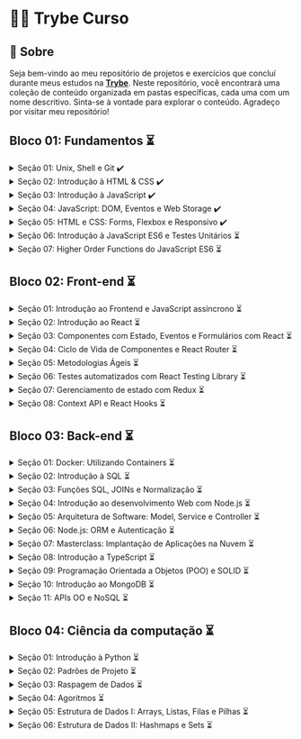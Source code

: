 # 👨‍💻 Trybe Curso
## 📌 Sobre

Seja bem-vindo ao meu repositório de projetos e exercícios que concluí durante meus estudos na [**Trybe**](https://www.betrybe.com/). Neste repositório, você encontrará uma coleção de conteúdo organizada em pastas específicas, cada uma com um nome descritivo. Sinta-se à vontade para explorar o conteúdo. Agradeço por visitar meu repositório!

## Bloco 01: Fundamentos ⏳

<details>
  <summary>Seção 01: Unix, Shell e Git ✔️</summary></br>

  - [x] Dia 01: Unix & Shell
  - [x] Dia 02: Git - O que é e para que serve
  - [x] Dia 03: Git & GitHub - Entendendo os comandos
</details>

<details>
  <summary>Seção 02: Introdução à HTML & CSS ✔️</summary></br>

  - [x] Dia 01: HTML & CSS - Estruturas de página
  - [x] Dia 02: HTML & CSS - Primeiros passos em CSS
  - [x] Dia 03: HTML & CSS - Seletores e posicionamento
  - [x] Dia 04: HTML Semântico
</details>

<details>
  <summary>Seção 03: Introdução à JavaScript ✔️</summary></br>

  - [x] Dia 01: JavaScript - Primeiros passos
  - [x] Dia 02: JavaScript - Array e loop For
  - [x] Dia 03: JavaScript - Funções
  - [x] Dia 04: JavaScript - Objetos
  - [x] Dia 05: JavaScript ES6 - let, const, arrow functions e template literals
</details>

<details>
  <summary>Seção 04: JavaScript: DOM, Eventos e Web Storage ✔️</summary></br>

  - [x] Dia 01: JavaScript - DOM e seletores
  - [x] Dia 02: JavaScript - Trabalhando com elementos
  - [x] Dia 03: JavaScript - Eventos
  - [x] Dia 04: JavaScript - Web Storage
</details>

<details>
  <summary>Seção 05: HTML e CSS: Forms, Flexbox e Responsivo ✔️</summary></br>

  - [x] Dia 01: HTML & CSS - Forms
  - [x] Dia 02: Bibliotecas JavaScript e Frameworks CSS
  - [x] Dia 03: CSS Flexbox - Parte 1
  - [x] Dia 04: CSS Flexbox - Parte 2
  - [x] Dia 05: CSS Responsivo - Mobile First
</details>

<details>
  <summary>Seção 06: Introdução à JavaScript ES6 e Testes Unitários ⏳</summary></br>

  - [x] Dia 01: Fluxo de exceções e manipulação de objetos
  - [ ] Dia 02: Primeiros passos em Jest
  - [ ] Dia 03: Matchers e cobertura de código
</details>

<details>
  <summary>Seção 07: Higher Order Functions do JavaScript ES6 ⏳</summary></br>

  - [ ] Dia 01: Introdução a Higher Order Functions 
  - [ ] Dia 02: Higher Order Functions - sort e map
  - [ ] Dia 03: Higher Order Functions - filter e reduce
  - [ ] Dia 04: JavaScript ES6 - spread operator, rest parameters e object destructuring
  - [ ] Dia 05: JavaScript ES6 - Array destructuring, Default destructuring, Object property shorthand e fault parameters
</details>

## Bloco 02: Front-end ⏳

<details>
  <summary>Seção 01: Introdução ao Frontend e JavaScript assíncrono ⏳</summary></br>

  - [ ] Dia 01: Ambiente de desenvolvimento
  - [ ] Dia 02: JavaScript Assíncrono - Promises e fetch
  - [ ] Dia 03: Prática - Casa de câmbio
  - [ ] Dia 04: Async, await e testes assíncronos 
</details>

<details>
  <summary>Seção 02: Introdução ao React ⏳</summary></br>

  - [ ] Dia 01: 'Hello, world!' no React!
  - [ ] Dia 02: Componentes React
</details>

<details>
  <summary>Seção 03: Componentes com Estado, Eventos e Formulários com React ⏳</summary></br>

  - [ ] Dia 01: Componentes com estado e eventos
  - [ ] Dia 02: Formulários no React
</details>

<details>
  <summary>Seção 04: Ciclo de Vida de Componentes e React Router ⏳</summary></br>

  - [ ] Dia 01: Ciclo de vida de componentes
  - [ ] Dia 02: React Router
</details>

<details>
  <summary>Seção 05: Metodologias Ágeis ⏳</summary></br>

  - [ ] Dia 01: Metodologias Ágeis
</details>

<details>
  <summary>Seção 06: Testes automatizados com React Testing Library ⏳</summary></br>

  - [ ] Dia 01: RTL - Primeiros passos
  - [ ] Dia 02: RTL - Mocks e Inputs
  - [ ] Dia 03: RTL - Testando React Router
</details>

<details>
  <summary>Seção 07: Gerenciamento de estado com Redux ⏳</summary></br>

  - [ ] Dia 01: Introdução ao Redux - O estado global da aplicação
  - [ ] Dia 02: Usando o Redux no React
  - [ ] Dia 03: Usando o Redux no React - Prática
  - [ ] Dia 04: Usando o Redux no React - Actions Assíncronas
  - [ ] Dia 05: Testes em React-Redux
</details>

<details>
  <summary>Seção 08: Context API e React Hooks ⏳</summary></br>

  - [ ] Dia 01: React Hooks - useState e useEffect
  - [ ] Dia 02: Context API
  - [ ] Dia 03: Custom Hooks
</details>

## Bloco 03: Back-end ⏳

<details>
  <summary>Seção 01: Docker: Utilizando Containers ⏳</summary></br>

  - [ ] Dia 01: Utilizando Containers - Docker
  - [ ] Dia 02: Manipulando Imagens no Docker
  - [ ] Dia 03: Orquestrando Containers com Docker Compose
</details>

<details>
  <summary>Seção 02: Introdução à SQL ⏳</summary></br>

  - [ ] Dia 01: Banco de dados SQL
  - [ ] Dia 02: Encontrando dados em um banco de dados
  - [ ] Dia 03: Filtrando dados de forma específica
  - [ ] Dia 04: Manipulando tabelas
</details>

<details>
  <summary>Seção 03: Funções SQL, JOINs e Normalização ⏳</summary></br>

  - [ ] Dia 01: Funções mais usadas no SQL
  - [ ] Dia 02: Descomplicando JOINs
  - [ ] Dia 03: Transformando ideias em um modelo de banco de dados
</details>

<details>
  <summary>Seção 04: Introdução ao desenvolvimento Web com Node.js ⏳</summary></br>

  - [ ] Dia 01: Node.js: Runtime Assíncrono
  - [ ] Dia 02: Node.js: API REST com Express
  - [ ] Dia 03: Node.js: Testes de Integração
  - [ ] Dia 04: Node.js: Express e Middlewares
  - [ ] Dia 05: Node.js: Express e MySQL
</details>

<details>
  <summary>Seção 05: Arquitetura de Software: Model, Service e Controller ⏳</summary></br>

  - [ ] Dia 01: Arquitetura de Software: Camada Model
  - [ ] Dia 02: Arquitetura de Software: Camada Service
  - [ ] Dia 03: Arquitetura de Software: Camada Controller
</details>

<details>
  <summary>Seção 06: Node.js: ORM e Autenticação ⏳</summary></br>

  - [ ] Dia 01: ORM - Interface da aplicação com o banco de dados
  - [ ] Dia 02: ORM - Associations 1:1 e 1:N
  - [ ] Dia 03: ORM - Associations N:N e Transactions
  - [ ] Dia 04: JWT - (JSON Web Token)
</details>

<details>
  <summary>Seção 07: Masterclass: Implantação de Aplicações na Nuvem ⏳</summary></br>

  - [ ] Dia 01: Infraestutura: Deploy com Railway
</details>

<details>
  <summary>Seção 08: Introdução a TypeScript ⏳</summary></br>

  - [ ] Dia 01: Introdução ao TypeScript
  - [ ] Dia 02: Tipagem Estática e Generics
  - [ ] Dia 03: Express com TypeScript
</details>

<details>
  <summary>Seção 09: Programação Orientada a Objetos (POO) e SOLID ⏳</summary></br>

  - [ ] Dia 01: Introdução à Orientação a Objetos
  - [ ] Dia 02: Herança e Composição
  - [ ] Dia 03: Polimorfismo
  - [ ] Dia 04: SOLID - Introdução e Princípios S, O e D
  - [ ] Dia 05: SOLID - Princípios L e I
</details>

<details>
  <summary>Seção 10: Introdução ao MongoDB ⏳</summary></br>

  - [ ] Dia 01: MongoDB - Introdução
  - [ ] Dia 02: Filter Operators
  - [ ] Dia 03: Operadores de consulta
  - [ ] Dia 04: Updates Simples
  - [ ] Dia 05: Updates Complexos - Arrays
</details>

<details>
  <summary>Seção 11: APIs OO e NoSQL ⏳</summary></br>

  - [ ] Dia 01: APIs orientadas a objetos e NoSQL: POO e ODMs
  - [ ] Dia 02: APIs orientadas a objetos e NoSQL: Herança e Abstração
</details>

## Bloco 04: Ciência da computação ⏳

<details>
  <summary>Seção 01: Introdução à Python ⏳</summary></br>

  - [ ] Dia 01: Aprendendo Python
  - [ ] Dia 02: Entrada e Saída de Dados
  - [ ] Dia 03: Testes
</details>

<details>
  <summary>Seção 02: Padrões de Projeto ⏳</summary></br>

  - [ ] Dia 01: P.O.O em Python
  - [ ] Dia 02: Padrões - Iterator, Adapter, Strategy
  - [ ] Dia 03: Padrões - Decorator, Observer, Factory
</details>

<details>
  <summary>Seção 03: Raspagem de Dados ⏳</summary></br>

  - [ ] Dia 01: Raspagem de Dados
  - [ ] Dia 02: Outras Ferramentas de Raspagem de Dados
  - [ ] Dia 03: Dia de Atividades - Crawlers + POO
</details>

<details>
  <summary>Seção 04: Agoritmos ⏳</summary></br>

  - [ ] Dia 01: Complexidade de Algoritmos
  - [ ] Dia 02: Recursividade e Estratégias para solução de problemas
  - [ ] Dia 03: Algoritmos de ordenação e busca
</details>

<details>
  <summary>Seção 05: Estrutura de Dados I: Arrays, Listas, Filas e Pilhas ⏳</summary></br>

  - [ ] Dia 01: Arquitetura de Computadores
  - [ ] Dia 02: Arquitetura de redes
  - [ ] Dia 03: Arrays
  - [ ] Dia 04: Nó e Listas Encadeadas
  - [ ] Dia 05: Pilhas e Filas
</details>

<details>
  <summary>Seção 06: Estrutura de Dados II: Hashmaps e Sets ⏳</summary></br>

  - [ ] Dia 01: Hashmap e Dict
  - [ ] Dia 02: Set
</details>
